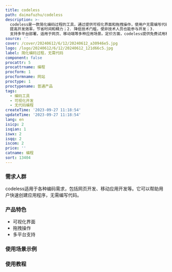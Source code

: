 ```yaml
---
title: codeless
path: daimafuzhu/codeless
description: >-
  codeless是一款简化编码过程的工具，通过提供可视化界面和拖拽操作，使用户无需编写代码即可创建应用程序。它具有以下优势：1.
  提高开发效率，节省时间和精力；2. 降低技术门槛，使非技术人员也能参与开发；3.
  支持多平台部署，适用于网页、移动端等多种应用场景。定价方面，codeless提供免费试用和付费订阅两种选项，用户可以根据自身需求选择合适的版本。该产品定位于帮助用户快速实现自己的创意，减少编码难度。
source: ''
cover: /cover/20240612/6/12/20240612_a30946e5.jpg
logo: /logo/20240612/6/12/20240612_121d66c5.jpg
label: 简化编码过程，无需代码
component: false
procattr: 5
procattrname: 编程
procform: 1
procformname: 网站
proctype: 1
proctypename: 普通产品
tags:
  - 编码工具
  - 可视化开发
  - 无代码编程
createTime: '2023-09-27 11:18:54'
updateTime: '2023-09-27 11:18:54'
lang: en
isicp: 2
isqian: 1
iswx: 2
isqq: 2
iscom: 2
price: ''
catname: 编程
sort: 13404
---
```




### 需求人群
codeless适用于各种编码需求，包括网页开发、移动应用开发等。它可以帮助用户快速创建应用程序，无需编写代码。

### 产品特色
- 可视化界面
- 拖拽操作
- 多平台支持

### 使用场景示例


### 使用教程


  
